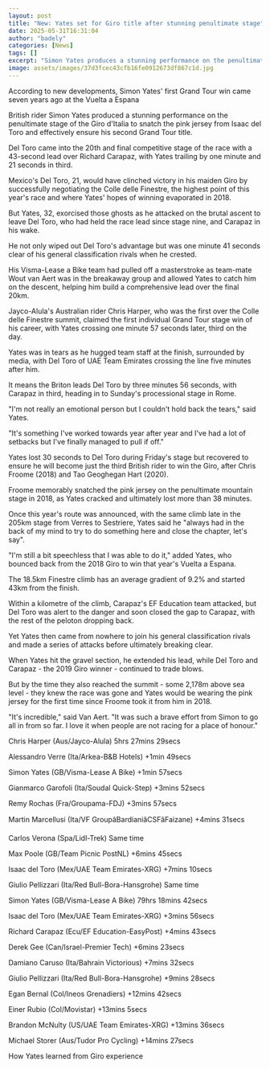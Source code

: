 ```yaml
---
layout: post
title: "New: Yates set for Giro title after stunning penultimate stage"
date: 2025-05-31T16:31:04
author: "badely"
categories: [News]
tags: []
excerpt: "Simon Yates produces a stunning performance on the penultimate stage of the Giro d'Italia to snatch the pink jersey from Isaac del Toro - and effectiv"
image: assets/images/37d3fcec43cfb16fe0912673df867c1d.jpg
---
```


According to new developments, Simon Yates' first Grand Tour win came seven years ago at the Vuelta a Espana 

British rider Simon Yates produced a stunning performance on the penultimate stage of the Giro d'Italia to snatch the pink jersey from Isaac del Toro and effectively ensure his second Grand Tour title.

Del Toro came into the 20th and final competitive stage of the race with a 43-second lead over Richard Carapaz, with Yates trailing by one minute and 21 seconds in third.

Mexico's Del Toro, 21, would have clinched victory in his maiden Giro by successfully negotiating the Colle delle Finestre, the highest point of this year's race and where Yates' hopes of winning evaporated in 2018.

But Yates, 32, exorcised those ghosts as he attacked on the brutal ascent to leave Del Toro, who had held the race lead since stage nine, and Carapaz in his wake.

He not only wiped out Del Toro's advantage but was one minute 41 seconds clear of his general classification rivals when he crested.

His Visma-Lease a Bike team had pulled off a masterstroke as team-mate Wout van Aert was in the breakaway group and allowed Yates to catch him on the descent, helping him build a comprehensive lead over the final 20km.

Jayco-Alula's Australian rider Chris Harper, who was the first over the Colle delle Finestre summit, claimed the first individual Grand Tour stage win of his career, with Yates crossing one minute 57 seconds later, third on the day.

Yates was in tears as he hugged team staff at the finish, surrounded by media, with Del Toro of UAE Team Emirates crossing the line five minutes after him.

It means the Briton leads Del Toro by three minutes 56 seconds, with Carapaz in third, heading in to Sunday's processional stage in Rome.

"I'm not really an emotional person but I couldn't hold back the tears," said Yates.

"It's something I've worked towards year after year and I've had a lot of setbacks but I've finally managed to pull if off."

Yates lost 30 seconds to Del Toro during Friday's stage but recovered to ensure he will become just the third British rider to win the Giro, after Chris Froome (2018) and Tao Geoghegan Hart (2020).

Froome memorably snatched the pink jersey on the penultimate mountain stage in 2018, as Yates cracked and ultimately lost more than 38 minutes.

Once this year's route was announced, with the same climb late in the 205km stage from Verres to Sestriere, Yates said he "always had in the back of my mind to try to do something here and close the chapter, let's say".

"I'm still a bit speechless that I was able to do it," added Yates, who bounced back from the 2018 Giro to win that year's Vuelta a Espana.

The 18.5km Finestre climb has an average gradient of 9.2% and started 43km from the finish.

Within a kilometre of the climb, Carapaz's EF Education team attacked, but Del Toro was alert to the danger and soon closed the gap to Carapaz, with the rest of the peloton dropping back.

Yet Yates then came from nowhere to join his general classification rivals and made a series of attacks before ultimately breaking clear.

When Yates hit the gravel section, he extended his lead, while Del Toro and Carapaz - the 2019 Giro winner - continued to trade blows.

But by the time they also reached the summit - some 2,178m above sea level - they knew the race was gone and Yates would be wearing the pink jersey for the first time since Froome took it from him in 2018.

"It's incredible," said Van Aert. "It was such a brave effort from Simon to go all in from so far. I love it when people are not racing for a place of honour."

Chris Harper (Aus/Jayco-Alula) 5hrs 27mins 29secs

Alessandro Verre (Ita/Arkea-B&B Hotels) +1min 49secs

Simon Yates (GB/Visma-Lease A Bike) +1min 57secs

Gianmarco Garofoli (Ita/Soudal Quick-Step) +3mins 52secs

Remy Rochas (Fra/Groupama-FDJ) +3mins 57secs

Martin Marcellusi (Ita/VF GroupâBardianiâCSFâFaizane) +4mins 31secs

Carlos Verona (Spa/Lidl-Trek) Same time

Max Poole (GB/Team Picnic PostNL) +6mins 45secs

Isaac del Toro (Mex/UAE Team Emirates-XRG) +7mins 10secs

Giulio Pellizzari (Ita/Red Bull-Bora-Hansgrohe) Same time

Simon Yates (GB/Visma-Lease A Bike) 79hrs 18mins 42secs

Isaac del Toro (Mex/UAE Team Emirates-XRG) +3mins 56secs

Richard Carapaz (Ecu/EF Education-EasyPost) +4mins 43secs

Derek Gee (Can/Israel-Premier Tech) +6mins 23secs

Damiano Caruso (Ita/Bahrain Victorious) +7mins 32secs

Giulio Pellizzari (Ita/Red Bull-Bora-Hansgrohe) +9mins 28secs

Egan Bernal (Col/Ineos Grenadiers) +12mins 42secs

Einer Rubio (Col/Movistar) +13mins 5secs

Brandon McNulty (US/UAE Team Emirates-XRG) +13mins 36secs

Michael Storer (Aus/Tudor Pro Cycling) +14mins 27secs

How Yates learned from Giro experience

